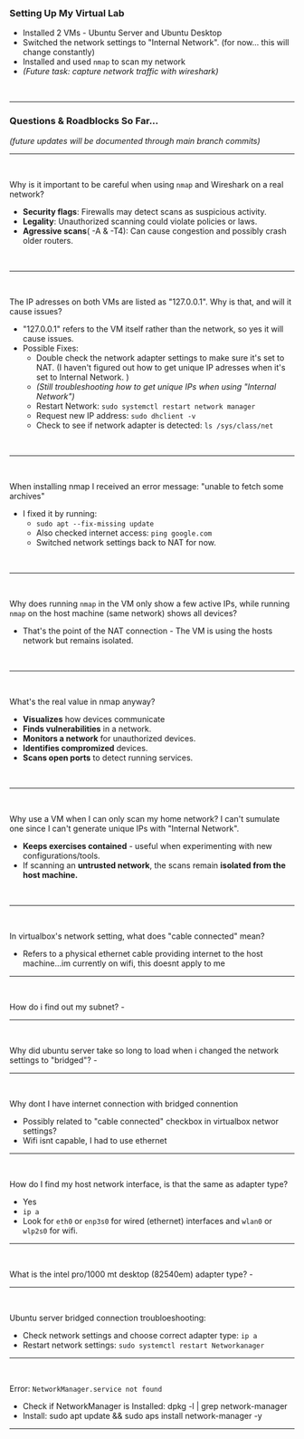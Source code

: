 <br>

### Setting Up My Virtual Lab

- Installed 2 VMs - Ubuntu Server and Ubuntu Desktop
- Switched the network settings to "Internal Network". (for now... this will change constantly)
- Installed and used `nmap` to scan my network
- *(Future task: capture network traffic with wireshark)*
<br>

***


### Questions & Roadblocks So Far...

*(future updates will be documented through main branch commits)*
<br>

***

<br>

Why is it important to be careful when using `nmap` and Wireshark on a real network?
- **Security flags**: Firewalls may detect scans as suspicious activity.
- **Legality**: Unauthorized scanning could violate policies or laws.
- **Agressive scans**( -A & -T4): Can cause congestion and possibly crash older routers.
<br>

***

<br>

The IP adresses on both VMs are listed as "127.0.0.1". Why is that, and will it cause issues?
- "127.0.0.1" refers to the VM itself rather than the network, so yes it will cause issues.
- Possible Fixes:
	- Double check the network adapter settings to make sure it's set to NAT. (I haven't figured out how to get unique IP adresses when it's set to Internal Network. )
	- *(Still troubleshooting how to get unique IPs when using "Internal Network")*
	- Restart Network: `sudo systemctl restart network manager` 
	- Request new IP address: `sudo dhclient -v`
	- Check to see if network adapter is detected: `ls /sys/class/net`
<br>

***

<br>

When installing nmap I received an error message: "unable to fetch some archives"

- I fixed it by running:
	- `sudo apt --fix-missing update`
	- Also checked internet access: `ping google.com`
	- Switched network settings back to NAT for now.
<br>

***

<br>

Why does running `nmap` in the VM only show a few active IPs, while running `nmap` on the host machine (same network) shows all devices?

- That's the point of the NAT connection - The VM is using the hosts network but remains isolated.
<br>

***

<br>

What's the real value in nmap anyway?

-  **Visualizes** how devices communicate
- **Finds vulnerabilities** in a network.
- **Monitors a network** for unauthorized devices.
- **Identifies compromized** devices.
- **Scans open ports** to detect running services.
<br>

***

<br>

Why use a VM when I can only scan my home network? I can't sumulate one since I can't generate unique IPs with "Internal Network".

- **Keeps exercises contained** - useful when experimenting with new configurations/tools.
- If scanning an **untrusted network**, the scans remain **isolated from the host machine.**

<br>

***

<br>

In virtualbox's network setting, what does "cable connected" mean?
- Refers to a physical ethernet cable providing internet to the host machine...im currently on wifi, this doesnt apply to me

***
<br>

How do i find out my subnet?
    - 
    
***
<br>

Why did ubuntu server take so long to load when i changed the network settings to "bridged"? 
    - 

***
<br>

Why dont I have internet connection with bridged connention  
- Possibly related to "cable connected" checkbox in virtualbox networ settings?
- Wifi isnt capable, I had to use ethernet

***
<br>

How do I find my host network interface, is that the same as adapter type?
- Yes
 - `ip a`
 - Look for `eth0` or `enp3s0` for wired (ethernet) interfaces and `wlan0` or `wlp2s0` for wifi. 

***
<br>

What is the intel pro/1000 mt desktop (82540em) adapter type?
    - 
***
<br>

Ubuntu server bridged connection troubloeshooting:
- Check network settings and choose correct adapter type: `ip a`
 - Restart network settings: `sudo systemctl restart Networkanager`

***
<br>

Error: `NetworkManager.service not found`
- Check if NetworkManager is Installed: dpkg -l | grep network-manager
- Install: sudo apt update && sudo aps install network-manager -y

***
<br>

